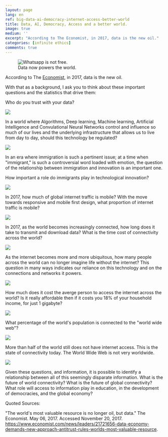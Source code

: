 ```yaml
---
layout: page
lang: en
ref: big-data-ai-democracy-internet-access-better-world
title: Data, AI, Democracy, Access and a better world.
image: true
medium: ''
excerpt: "According to The Economist, in 2017, data is the new oil."
categories: [infinite ethics]
comments: true
---
```


<figure class="sidebar">
  <img
  	srcset="https://images.unsplash.com/photo-1468070454955-c5b6932bd08d?auto=format&fit=crop&w=750&q=60&ixid=dW5zcGxhc2guY29tOzs7Ozs%3D"
    sizes="(min-width: 769px): 25vw, calc(100vw - 4rem)"
  	src="https://images.unsplash.com/photo-1468070454955-c5b6932bd08d?auto=format&fit=crop&w=750&q=60&ixid=dW5zcGxhc2guY29tOzs7Ozs%3D"
  	alt="Whatsapp is not free.">
  <figcaption>Data now powers the world.</figcaption>
</figure>

According to The [Economist](https://www.economist.com/news/leaders/21721656-data-economy-demands-new-approach-antitrust-rules-worlds-most-valuable-resource), in 2017, data is the new oil.

With that as a background, I ask you to think about these important questions and the statistics that drive them:

Who do you trust with your data?
<div class="atlas-chart" data-id="Hy2MrdbjZ" data-width="640" data-height="449"><img src="https://www.theatlas.com/i/atlas_Hy2MrdbjZ.png" style="max-width: 100%;"></div><script src="https://www.theatlas.com/javascripts/atlas.js"></script>

In a world where Algorithms, Deep learning, Machine learning, Artificial Intelligence and Convulational Neural Networks control and influence so much of our lives and the underlying infrastructure that allows us to live from day to day, should this technology be regulated?

<div class="atlas-chart" data-id="Skpf4zQjZ" data-width="640" data-height="449"><img src="https://www.theatlas.com/i/atlas_Skpf4zQjZ.png" style="max-width: 100%;"></div><script src="https://www.theatlas.com/javascripts/atlas.js"></script>

In an era where immigration is such a pertinent issue; at a time when "immigrant," is such a controversial word loaded with emotion, the question of the relationship between immigration and innovation is an important one.

How important a role do immigrants play in technological innovation?

<div class="atlas-chart" data-id="VJHNnKBsl" data-width="640" data-height="409"><img src="https://www.theatlas.com/i/atlas_VJHNnKBsl.png" style="max-width: 100%;"></div><script src="https://www.theatlas.com/javascripts/atlas.js"></script>

In 2017, how much of global internet traffic is mobile? With the move towards responsive and mobile first design, what proportion of internet traffic is mobile?

<div class="atlas-chart" data-id="r1_1ZFE0W" data-width="640" data-height="449"><img src="https://www.theatlas.com/i/atlas_r1_1ZFE0W.png" style="max-width: 100%;"></div><script src="https://www.theatlas.com/javascripts/atlas.js"></script>

In 2017, as the world becomes increasingly connected, how long does it take to transmit and download data? What is the time cost of connectivity across the world?

<div class="atlas-chart" data-id="Sk9USJyu-" data-width="640" data-height="449"><img src="https://www.theatlas.com/i/atlas_Sk9USJyu-.png" style="max-width: 100%;"></div><script src="https://www.theatlas.com/javascripts/atlas.js"></script>

As the internet becomes more and more ubiquitous, how many people across the world can no longer imagine life without the internet? This question in many ways indicates our reliance on this technology and on the connections and networks it powers.

<div class="atlas-chart" data-id="HJbuK9kcZ" data-width="640" data-height="449"><img src="https://www.theatlas.com/i/atlas_HJbuK9kcZ.png" style="max-width: 100%;"></div><script src="https://www.theatlas.com/javascripts/atlas.js"></script>

How much does it cost the averge person to access the internet across the world? Is it really affordable then if it costs you 18% of your household income, for just 1 gigabyte?

<div class="atlas-chart" data-id="r1RnrHdYe" data-width="640" data-height="449"><img src="https://www.theatlas.com/i/atlas_r1RnrHdYe.png" style="max-width: 100%;"></div><script src="https://www.theatlas.com/javascripts/atlas.js"></script>

What percentage of the world's population is connected to the "world wide web"?

<div class="atlas-chart" data-id="HyOldtfug" data-width="640" data-height="449"><img src="https://www.theatlas.com/i/atlas_HyOldtfug.png" style="max-width: 100%;"></div><script src="https://www.theatlas.com/javascripts/atlas.js"></script>

More than half of the world still does not have internet access. This is the state of connectivity today. The World Wide Web is not very worldwide.

<div class="atlas-chart" data-id="rytTwmB8x" data-width="640" data-height="449"><img src="https://www.theatlas.com/i/atlas_rytTwmB8x.png" style="max-width: 100%;"></div><script src="https://www.theatlas.com/javascripts/atlas.js"></script>

Given these questions, and information, it is possible to identify a relationship between all of this seemingly disparate information. What is the future of world connectivity? What is the future of global connectivity? What role will access to information play in education, in the development of democracies, and the global economy?

Quoted Sources:

"The world's most valuable resource is no longer oil, but data." The Economist. May 06, 2017. Accessed November 20, 2017. https://www.economist.com/news/leaders/21721656-data-economy-demands-new-approach-antitrust-rules-worlds-most-valuable-resource.